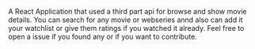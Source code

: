 A React Application that used a third part api for browse and show movie details. You can search for any movie or webseries annd also can add it your watchlist or give them ratings if you watched it already.
Feel free to open a issue if you found any or if you want to contribute.

